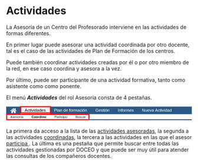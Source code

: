 # Actividades

La Asesoría de un Centro del Profesorado interviene en las actividades de formas diferentes.

En primer lugar puede asesorar una actividad coordinada por otro docente, tal es el caso de las actividades de Plan de Formación de los centros.

Puede también coordinar actividades creadas por él o por otro miembro de la red, en ese caso coordina y asesora a la vez.

Por último, puede ser participante de una actividad formativa, tanto como asistente como como ponente.

El menú _**Actividades**_  del rol Asesoría consta de 4 pestañas.

![](https://raw.githubusercontent.com/catedu/manualdoceo/master/assets/seleccion-752.png)

La primera da acceso a la lista de las [actividades asesoradas](actividades/actividades-asesoradas.md), la segunda a las actividades [coordinadas](actividades/coordinacion-de-actividades.md), la tercera a las actividades en las que el asesor [participa ](2_actividades/participacion-en-actividades.md). La última es una pestaña que permite buscar entre todas las actividades gestionadas por DOCEO y que puede ser muy útil para atender las consultas de los compañeros docentes.

